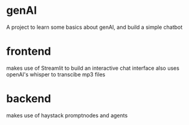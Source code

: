 # genAI
A project to learn some basics about genAI, and build a simple chatbot 

# frontend
makes use of Streamlit to build an interactive chat interface
also uses openAI's whisper to transcibe mp3 files

# backend
makes use of haystack promptnodes and agents
